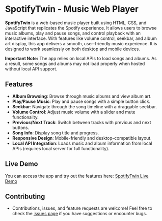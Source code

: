 
# SpotifyTwin - Music Web Player


**SpotifyTwin** is a web-based music player built using HTML, CSS, and JavaScript that replicates the Spotify experience. It allows users to browse music albums, play and pause songs, and control playback with an interactive interface. With features like volume control, seekbar, and album art display, this app delivers a smooth, user-friendly music experience. It is designed to work seamlessly on both desktop and mobile devices.

**Important Note:** The app relies on local APIs to load songs and albums. As a result, some songs and albums may not load properly when hosted without local API support.



## Features
- **Album Browsing**: Browse through music albums and view album art.
- **Play/Pause Music**: Play and pause songs with a simple button click.
- **Seekbar**: Navigate through the song timeline with a draggable seekbar.
- **Volume Control**: Adjust music volume with a slider and mute functionality.
- **Previous/Next Track**: Switch between tracks with previous and next buttons.
- **Song Info**: Display song title and progress.
- **Responsive Design**: Mobile-friendly and desktop-compatible layout.
- **Local API Integration**: Loads music and album information from local APIs (requires local server for full functionality).


## Live Demo

You can access the app and try out the features here: [SpotifyTwin Live Demo](https://spotifytwin.freewebhostmost.com/)

## Contributing

- Contributions, issues, and feature requests are welcome! Feel free to check the [issues page](https://github.com/Nikhil-8285/My-Introduction/issues) if you have suggestions or encounter bugs.
